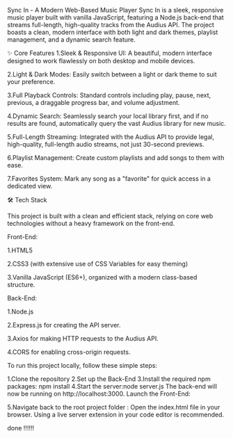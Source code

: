 Sync In - A Modern Web-Based Music Player
Sync In is a sleek, responsive music player built with vanilla JavaScript, featuring a Node.js back-end that streams full-length, high-quality tracks from the Audius API. The project boasts a clean, modern interface with both light and dark themes, playlist management, and a dynamic search feature.

✨ Core Features
1.Sleek & Responsive UI: A beautiful, modern interface designed to work flawlessly on both desktop and mobile devices.

2.Light & Dark Modes: Easily switch between a light or dark theme to suit your preference.

3.Full Playback Controls: Standard controls including play, pause, next, previous, a draggable progress bar, and volume adjustment.

4.Dynamic Search: Seamlessly search your local library first, and if no results are found, automatically query the vast Audius library for new music.

5.Full-Length Streaming: Integrated with the Audius API to provide legal, high-quality, full-length audio streams, not just 30-second previews.

6.Playlist Management: Create custom playlists and add songs to them with ease.

7.Favorites System: Mark any song as a "favorite" for quick access in a dedicated view.

🛠️ Tech Stack

This project is built with a clean and efficient stack, relying on core web technologies without a heavy framework on the front-end.

Front-End:

1.HTML5

2.CSS3 (with extensive use of CSS Variables for easy theming)

3.Vanilla JavaScript (ES6+), organized with a modern class-based structure.

Back-End:

1.Node.js

2.Express.js for creating the API server.

3.Axios for making HTTP requests to the Audius API.

4.CORS for enabling cross-origin requests.


To run this project locally, follow these simple steps:

1.Clone the repository
2.Set up the Back-End
3.Install the required npm packages: npm install
4.Start the server:node server.js 
  The back-end will now be running on http://localhost:3000.
  Launch the Front-End:

5.Navigate back to the root project folder :
Open the index.html file in your browser. 
Using a live server extension in your code editor is recommended.

done !!!!!!
